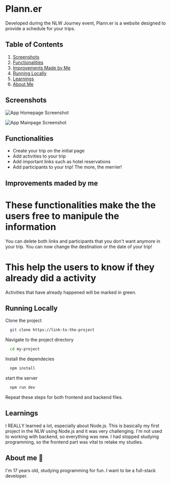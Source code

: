 
# Plann.er

Developed during the NLW Journey event, Plann.er is a website designed to provide a schedule for your trips.

## Table of Contents
1. [Screenshots](#screenshots)
2. [Functionalities](#functionalities)
3. [Improvements Made by Me](#improvements-made-by-me)
4. [Running Locally](#running-locally)
5. [Learnings](#learnings)
6. [About Me](#about-me)

## Screenshots

![App Homepage Screenshot](/public/app-homepage.jpg)

![App Mainpage Screenshot](/public/app-mainpage.jpg)


## Functionalities

- Create your trip on the initial page
- Add activities to your trip
- Add important links such as hotel reservations
- Add participants to your trip! The more, the merrier!

## Improvements maded by me

# These functionalities make the the users free to manipule the information
You can delete both links and participants that you don't want anymore in your trip.
You can now change the destination or the date of your trip!

# This help the users to know if they already did a activity
Activities that have already happened will be marked in green.

## Running Locally

Clone the project

```bash
  git clone https://link-to-the-project
```

Navigate to the project directory

```bash
  cd my-project
```

Install the dependecies

```bash
  npm install
```

start the server

```bash
  npm run dev
```

Repeat these steps for both frontend and backend files.

## Learnings

I REALLY learned a lot, especially about Node.js. This is basically my first project in the NLW using Node.js and it was very challenging. I'm not used to working with backend, so everything was new. I had stopped studying programming, so the frontend part was vital to retake my studies.

## About me 🙂
I'm 17 years old, studying programming for fun. I want to be a full-stack developer.

